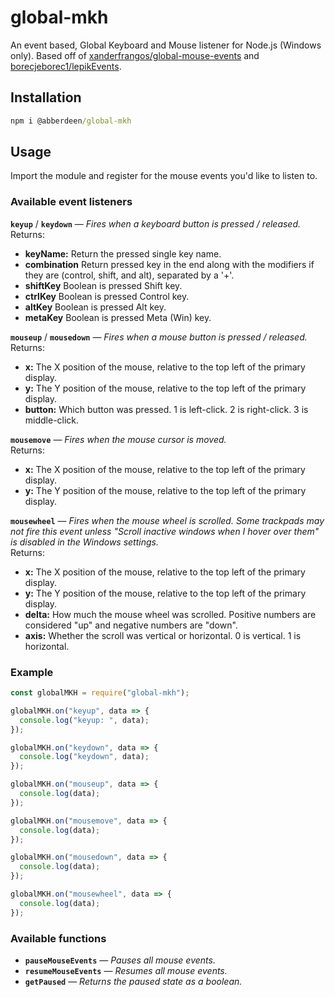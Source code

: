 # global-mkh

An event based, Global Keyboard and Mouse listener for Node.js (Windows only). Based off of [xanderfrangos/global-mouse-events](https://github.com/xanderfrangos/global-mouse-events) and [borecjeborec1/lepikEvents](https://github.com/borecjeborec1/lepikEvents).

## Installation

```cmd
npm i @abberdeen/global-mkh
```

## Usage
Import the module and register for the mouse events you'd like to listen to.

### Available event listeners

**`keyup`** / **`keydown`** — *Fires when a keyboard button is pressed / released.*\
Returns:
- **keyName:** Return the pressed single key name.
- **combination**  Return pressed key in the end along with the modifiers if they are (control, shift, and alt), separated by a '+'. 
- **shiftKey** Boolean is pressed Shift key.
- **ctrlKey** Boolean is pressed Control key.
- **altKey** Boolean is pressed Alt key.
- **metaKey** Boolean is pressed Meta (Win) key.

**`mouseup`** / **`mousedown`** — *Fires when a mouse button is pressed / released.*\
Returns:
- **x:** The X position of the mouse, relative to the top left of the primary display.
- **y:** The Y position of the mouse, relative to the top left of the primary display.
- **button:** Which button was pressed. 1 is left-click. 2 is right-click. 3 is middle-click.

**`mousemove`** — *Fires when the mouse cursor is moved.*\
Returns:
- **x:** The X position of the mouse, relative to the top left of the primary display.
- **y:** The Y position of the mouse, relative to the top left of the primary display.

**`mousewheel`** — *Fires when the mouse wheel is scrolled. Some trackpads may not fire this event unless "Scroll inactive windows when I hover over them" is disabled in the Windows settings.*\
Returns:
- **x:** The X position of the mouse, relative to the top left of the primary display.
- **y:** The Y position of the mouse, relative to the top left of the primary display.
- **delta:** How much the mouse wheel was scrolled. Positive numbers are considered "up" and negative numbers are "down".
- **axis:** Whether the scroll was vertical or horizontal. 0 is vertical. 1 is horizontal.

### Example

```js
const globalMKH = require("global-mkh");

globalMKH.on("keyup", data => {
  console.log("keyup: ", data);
});

globalMKH.on("keydown", data => {
  console.log("keydown", data);
});

globalMKH.on("mouseup", data => {
  console.log(data);
});

globalMKH.on("mousemove", data => {
  console.log(data);
});

globalMKH.on("mousedown", data => {
  console.log(data);
});

globalMKH.on("mousewheel", data => {
  console.log(data);
});

```

### Available functions

- **`pauseMouseEvents`** — *Pauses all mouse events.*
- **`resumeMouseEvents`** — *Resumes all mouse events.*
- **`getPaused`** — *Returns the paused state as a boolean.*
